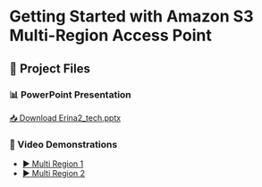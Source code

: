 # Getting Started with Amazon S3 Multi-Region Access Point

## 📂 Project Files

### 📊 PowerPoint Presentation  
[📥 Download Erina2_tech.pptx](https://github.com/Erina12345/Getting-started-with-amazon-s3-multi-region-access-point/raw/main/Erina2_tech.pptx)

### 🎥 Video Demonstrations  
- [▶ Multi Region 1](https://github.com/Erina12345/Getting-started-with-amazon-s3-multi-region-access-point/raw/main/multi%20region1.mp4)  
- [▶ Multi Region 2](https://github.com/Erina12345/Getting-started-with-amazon-s3-multi-region-access-point/raw/main/multi%20region2.mp4)  
